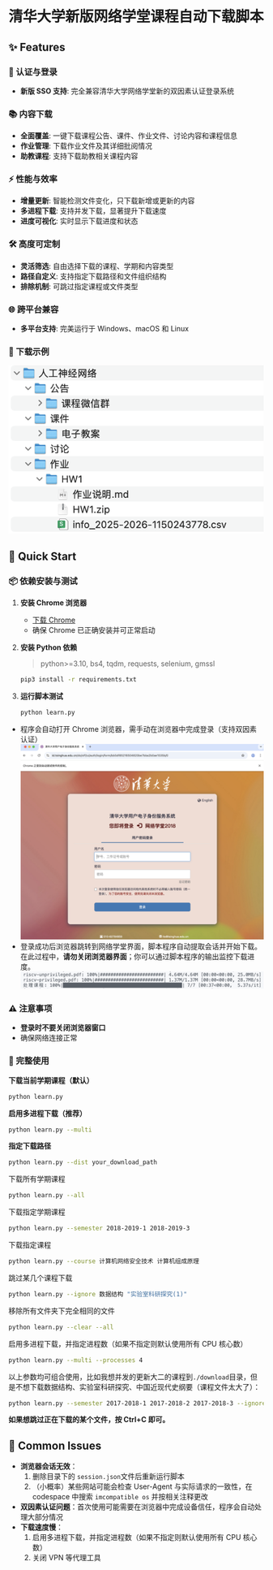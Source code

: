 # 清华大学新版网络学堂课程自动下载脚本

## ✨ Features

### 🔐 认证与登录

- **新版 SSO 支持**: 完全兼容清华大学网络学堂新的双因素认证登录系统

### 📚 内容下载

- **全面覆盖**: 一键下载课程公告、课件、作业文件、讨论内容和课程信息
- **作业管理**: 下载作业文件及其详细批阅情况
- **助教课程**: 支持下载助教相关课程内容

### ⚡ 性能与效率

- **增量更新**: 智能检测文件变化，只下载新增或更新的内容
- **多进程下载**: 支持并发下载，显著提升下载速度
- **进度可视化**: 实时显示下载进度和状态

### 🛠️ 高度可定制

- **灵活筛选**: 自由选择下载的课程、学期和内容类型
- **路径自定义**: 支持指定下载路径和文件组织结构
- **排除机制**: 可跳过指定课程或文件类型

### 🌐 跨平台兼容

- **多平台支持**: 完美运行于 Windows、macOS 和 Linux

### 📸 下载示例

![example](./assets/example.png)

## 🚀 Quick Start

### 📦 依赖安装与测试

1. **安装 Chrome 浏览器**

   - [下载 Chrome](https://www.google.com/chrome/)
   - 确保 Chrome 已正确安装并可正常启动

2. **安装 Python 依赖**

   > python>=3.10, bs4, tqdm, requests, selenium, gmssl

   ```bash
   pip3 install -r requirements.txt
   ```

3. **运行脚本测试**
   ```bash
   python learn.py
   ```

- 程序会自动打开 Chrome 浏览器，需手动在浏览器中完成登录（支持双因素认证）
  ![login](./assets/login.png)
- 登录成功后浏览器跳转到网络学堂界面，脚本程序自动提取会话并开始下载。<br/> 在此过程中，**请勿关闭浏览器界面**；你可以通过脚本程序的输出监控下载进度。
  ![download](./assets/terminal.png)

### ⚠️ 注意事项

- **登录时不要关闭浏览器窗口**
- 确保网络连接正常

### 🔧 完整使用

**下载当前学期课程（默认）**

```bash
python learn.py
```

**启用多进程下载（推荐）**

```bash
python learn.py --multi
```

**指定下载路径**

```bash
python learn.py --dist your_download_path
```

下载所有学期课程

```bash
python learn.py --all
```

下载指定学期课程

```bash
python learn.py --semester 2018-2019-1 2018-2019-3
```

下载指定课程

```bash
python learn.py --course 计算机网络安全技术 计算机组成原理
```

跳过某几个课程下载

```bash
python learn.py --ignore 数据结构 "实验室科研探究(1)"
```

移除所有文件夹下完全相同的文件

```bash
python learn.py --clear --all
```

启用多进程下载，并指定进程数（如果不指定则默认使用所有 CPU 核心数）

```bash
python learn.py --multi --processes 4
```

以上参数均可组合使用，比如我想并发的更新大二的课程到`./download`目录，但是不想下载数据结构、实验室科研探究、中国近现代史纲要（课程文件太大了）：

```bash
python learn.py --semester 2017-2018-1 2017-2018-2 2017-2018-3 --ignore 数据结构 "实验室科研探究(2)" 中国近现代史纲要 --multi --dist ./download
```

**如果想跳过正在下载的某个文件，按 Ctrl+C 即可。**

## 🔧 Common Issues

- **浏览器会话无效**：
  1. 删除目录下的 `session.json`文件后重新运行脚本
  2. （小概率）某些网站可能会检查 User-Agent 与实际请求的一致性，在 codespace 中搜索 `imcompatible os` 并按相关注释更改
- **双因素认证问题**：首次使用可能需要在浏览器中完成设备信任，程序会自动处理大部分情况
- **下载速度慢**：
  1. 启用多进程下载，并指定进程数（如果不指定则默认使用所有 CPU 核心数）
  2. 关闭 VPN 等代理工具
